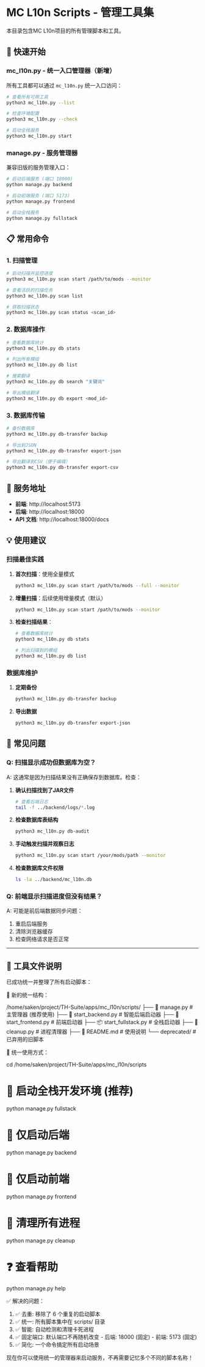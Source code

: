 # MC L10n Scripts - 管理工具集

本目录包含MC L10n项目的所有管理脚本和工具。

## 🚀 快速开始

### mc_l10n.py - 统一入口管理器（新增）

所有工具都可以通过 `mc_l10n.py` 统一入口访问：

```bash
# 查看所有可用工具
python3 mc_l10n.py --list

# 检查环境配置
python3 mc_l10n.py --check

# 启动全栈服务
python3 mc_l10n.py start
```

### manage.py - 服务管理器

兼容旧版的服务管理入口：

```bash
# 启动后端服务 (端口 18000)
python manage.py backend

# 启动前端服务 (端口 5173)
python manage.py frontend

# 启动全栈服务
python manage.py fullstack
```

## 📋 常用命令

### 1. 扫描管理

```bash
# 启动扫描并监控进度
python3 mc_l10n.py scan start /path/to/mods --monitor

# 查看活跃的扫描任务
python3 mc_l10n.py scan list

# 获取扫描状态
python3 mc_l10n.py scan status <scan_id>
```

### 2. 数据库操作

```bash
# 查看数据库统计
python3 mc_l10n.py db stats

# 列出所有模组
python3 mc_l10n.py db list

# 搜索翻译
python3 mc_l10n.py db search "关键词"

# 导出模组翻译
python3 mc_l10n.py db export <mod_id>
```

### 3. 数据库传输

```bash
# 备份数据库
python3 mc_l10n.py db-transfer backup

# 导出到JSON
python3 mc_l10n.py db-transfer export-json

# 导出翻译到CSV（便于编辑）
python3 mc_l10n.py db-transfer export-csv
```

## 🎯 服务地址

- **前端**: http://localhost:5173
- **后端**: http://localhost:18000  
- **API 文档**: http://localhost:18000/docs

## 💡 使用建议

### 扫描最佳实践

1. **首次扫描**：使用全量模式
   ```bash
   python3 mc_l10n.py scan start /path/to/mods --full --monitor
   ```

2. **增量扫描**：后续使用增量模式（默认）
   ```bash
   python3 mc_l10n.py scan start /path/to/mods --monitor
   ```

3. **检查扫描结果**：
   ```bash
   # 查看数据库统计
   python3 mc_l10n.py db stats
   
   # 列出扫描到的模组
   python3 mc_l10n.py db list
   ```

### 数据库维护

1. **定期备份**
   ```bash
   python3 mc_l10n.py db-transfer backup
   ```

2. **导出数据**
   ```bash
   python3 mc_l10n.py db-transfer export-json
   ```

## 🐛 常见问题

### Q: 扫描显示成功但数据库为空？

A: 这通常是因为扫描结果没有正确保存到数据库。检查：

1. **确认扫描找到了JAR文件**
   ```bash
   # 查看后端日志
   tail -f ../backend/logs/*.log
   ```

2. **检查数据库表结构**
   ```bash
   python3 mc_l10n.py db-audit
   ```

3. **手动触发扫描并观察日志**
   ```bash
   python3 mc_l10n.py scan start /your/mods/path --monitor
   ```

4. **检查数据库文件权限**
   ```bash
   ls -la ../backend/mc_l10n.db
   ```

### Q: 前端显示扫描进度但没有结果？

A: 可能是前后端数据同步问题：

1. 重启后端服务
2. 清除浏览器缓存
3. 检查网络请求是否正常

---
## 📂 工具文件说明

  已成功统一并整理了所有启动脚本：

  📂 新的统一结构：

  /home/saken/project/TH-Suite/apps/mc_l10n/scripts/
  ├── 🎯 manage.py          # 主管理器 (推荐使用)
  ├── 🚀 start_backend.py   # 智能后端启动器
  ├── 🎨 start_frontend.py  # 前端启动器
  ├── 📦 start_fullstack.py # 全栈启动器
  ├── 🧹 cleanup.py         # 进程清理器
  ├── 📖 README.md          # 使用说明
  └── deprecated/           # 已弃用的旧脚本

  🎯 统一使用方式：

  cd /home/saken/project/TH-Suite/apps/mc_l10n/scripts

  # 🚀 启动全栈开发环境 (推荐)
  python manage.py fullstack

  # 🔧 仅启动后端
  python manage.py backend

  # 🎨 仅启动前端  
  python manage.py frontend

  # 🧹 清理所有进程
  python manage.py cleanup

  # ❓ 查看帮助
  python manage.py help

  ✅ 解决的问题：

  1. ✅ 去重: 移除了 6 个重复的启动脚本
  2. ✅ 统一: 所有脚本集中在 scripts/ 目录
  3. ✅ 智能: 自动检测和清理卡死进程
  4. ✅ 固定端口: 默认端口不再随机改变
    - 后端: 18000 (固定)
    - 前端: 5173 (固定)
  5. ✅ 简化: 一个命令搞定所有启动场景

  现在你可以使用统一的管理器来启动服务，不再需要记忆多个不同的脚本名称！